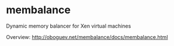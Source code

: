 # membalance
Dynamic memory balancer for Xen virtual machines

Overview: http://oboguev.net/membalance/docs/membalance.html
